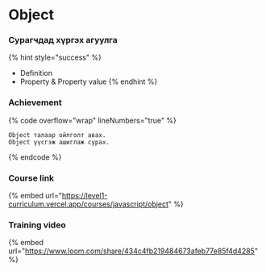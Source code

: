 # Object

### Сурагчдад хүргэх агуулга

{% hint style="success" %}
* Definition
* Property & Property value
{% endhint %}

### Achievement

{% code overflow="wrap" lineNumbers="true" %}
```
Object талаар ойлголт авах.
Object үүсгэж ашиглаж сурах.
```
{% endcode %}

### Course link

{% embed url="https://level1-curriculum.vercel.app/courses/javascript/object" %}

### Training video

{% embed url="https://www.loom.com/share/434c4fb219484673afeb77e85f4d4285" %}
